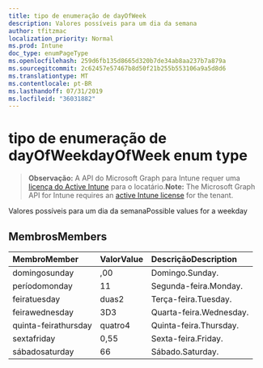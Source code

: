 ```yaml
---
title: tipo de enumeração de dayOfWeek
description: Valores possíveis para um dia da semana
author: tfitzmac
localization_priority: Normal
ms.prod: Intune
doc_type: enumPageType
ms.openlocfilehash: 259d6fb135d8665d320b7de34ab8aa237b7a879a
ms.sourcegitcommit: 2c62457e57467b8d50f21b255b553106a9a5d8d6
ms.translationtype: MT
ms.contentlocale: pt-BR
ms.lasthandoff: 07/31/2019
ms.locfileid: "36031882"
---
```

# <a name="dayofweek-enum-type"></a><span data-ttu-id="31e55-103">tipo de enumeração de dayOfWeek</span><span class="sxs-lookup"><span data-stu-id="31e55-103">dayOfWeek enum type</span></span>

> <span data-ttu-id="31e55-104">**Observação:** A API do Microsoft Graph para Intune requer uma [licença do Active Intune](https://go.microsoft.com/fwlink/?linkid=839381) para o locatário.</span><span class="sxs-lookup"><span data-stu-id="31e55-104">**Note:** The Microsoft Graph API for Intune requires an [active Intune license](https://go.microsoft.com/fwlink/?linkid=839381) for the tenant.</span></span>

<span data-ttu-id="31e55-105">Valores possíveis para um dia da semana</span><span class="sxs-lookup"><span data-stu-id="31e55-105">Possible values for a weekday</span></span>

## <a name="members"></a><span data-ttu-id="31e55-106">Membros</span><span class="sxs-lookup"><span data-stu-id="31e55-106">Members</span></span>
|<span data-ttu-id="31e55-107">Membro</span><span class="sxs-lookup"><span data-stu-id="31e55-107">Member</span></span>|<span data-ttu-id="31e55-108">Valor</span><span class="sxs-lookup"><span data-stu-id="31e55-108">Value</span></span>|<span data-ttu-id="31e55-109">Descrição</span><span class="sxs-lookup"><span data-stu-id="31e55-109">Description</span></span>|
|:---|:---|:---|
|<span data-ttu-id="31e55-110">domingo</span><span class="sxs-lookup"><span data-stu-id="31e55-110">sunday</span></span>|<span data-ttu-id="31e55-111">,0</span><span class="sxs-lookup"><span data-stu-id="31e55-111">0</span></span>|<span data-ttu-id="31e55-112">Domingo.</span><span class="sxs-lookup"><span data-stu-id="31e55-112">Sunday.</span></span>|
|<span data-ttu-id="31e55-113">período</span><span class="sxs-lookup"><span data-stu-id="31e55-113">monday</span></span>|<span data-ttu-id="31e55-114">1</span><span class="sxs-lookup"><span data-stu-id="31e55-114">1</span></span>|<span data-ttu-id="31e55-115">Segunda-feira.</span><span class="sxs-lookup"><span data-stu-id="31e55-115">Monday.</span></span>|
|<span data-ttu-id="31e55-116">feira</span><span class="sxs-lookup"><span data-stu-id="31e55-116">tuesday</span></span>|<span data-ttu-id="31e55-117">duas</span><span class="sxs-lookup"><span data-stu-id="31e55-117">2</span></span>|<span data-ttu-id="31e55-118">Terça-feira.</span><span class="sxs-lookup"><span data-stu-id="31e55-118">Tuesday.</span></span>|
|<span data-ttu-id="31e55-119">feira</span><span class="sxs-lookup"><span data-stu-id="31e55-119">wednesday</span></span>|<span data-ttu-id="31e55-120">3D</span><span class="sxs-lookup"><span data-stu-id="31e55-120">3</span></span>|<span data-ttu-id="31e55-121">Quarta-feira.</span><span class="sxs-lookup"><span data-stu-id="31e55-121">Wednesday.</span></span>|
|<span data-ttu-id="31e55-122">quinta-feira</span><span class="sxs-lookup"><span data-stu-id="31e55-122">thursday</span></span>|<span data-ttu-id="31e55-123">quatro</span><span class="sxs-lookup"><span data-stu-id="31e55-123">4</span></span>|<span data-ttu-id="31e55-124">Quinta-feira.</span><span class="sxs-lookup"><span data-stu-id="31e55-124">Thursday.</span></span>|
|<span data-ttu-id="31e55-125">sexta</span><span class="sxs-lookup"><span data-stu-id="31e55-125">friday</span></span>|<span data-ttu-id="31e55-126">0,5</span><span class="sxs-lookup"><span data-stu-id="31e55-126">5</span></span>|<span data-ttu-id="31e55-127">Sexta-feira.</span><span class="sxs-lookup"><span data-stu-id="31e55-127">Friday.</span></span>|
|<span data-ttu-id="31e55-128">sábado</span><span class="sxs-lookup"><span data-stu-id="31e55-128">saturday</span></span>|<span data-ttu-id="31e55-129">6</span><span class="sxs-lookup"><span data-stu-id="31e55-129">6</span></span>|<span data-ttu-id="31e55-130">Sábado.</span><span class="sxs-lookup"><span data-stu-id="31e55-130">Saturday.</span></span>|



